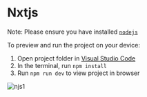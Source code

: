 
  # Nxtjs

  Note: Please ensure you have installed <code><a href="https://nodejs.org/en/download/">nodejs</a></code>

  To preview and run the project on your device:
  1) Open project folder in <a href="https://code.visualstudio.com/download">Visual Studio Code</a>
  2) In the terminal, run `npm install`
  3) Run `npm run dev` to view project in browser

     
  ![njs1](https://github.com/chandanakavuri1426/Next.js-Project/assets/97304208/dd0687b0-4bac-489a-a9c8-4b08161beef3)
